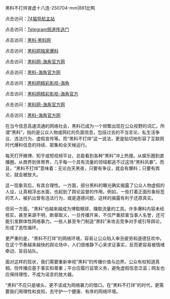 黑料不打烊肾虚十八连-250704-mm|881比鸭

点击访问：<a href="https://74mao.com/">74猫导航主站</a>

点击访问：<a href="https://74mao.com/">Telegram频道传送门</a>

点击访问：<a href="https://heiliaolvzlu3.pages.dev">黑料·黑料网</a>

点击访问：<a href="https://heiliaoyvnrda.pages.dev">黑料网独家爆料</a>

点击访问：<a href="https://sdbsd.pages.dev/">黑料网-海角官方网</a>

点击访问：<a href="https://gbs-3wd.pages.dev/">黑料-海角官方网</a>

点击访问：<a href="https://sdfsh.pages.dev/">黑料网精彩影视-海角</a>

点击访问：<a href="https://ert-6he.pages.dev/">黑料网精彩影视-海角官方</a>

点击访问：<a href="https://sdbsd.pages.dev/">黑料网-海角官方网</a>

点击访问：<a href="https://gbs-3wd.pages.dev/">黑料-海角官方网</a>

在当今信息高速流通的网络社会，黑料已成为一个频繁出现在公众视野的词汇。所谓“黑料”，指的是公众人物或网红的负面信息，包括过去的不当言论、私生活争议、违法行为、虚假宣传等。而“黑料不打烊”这一说法，更是贴切地形容了互联网时代爆料信息的持续、密集和全天候运行。

每天打开微博、知乎或短视频平台，总能看到各种“黑料”冲上热搜。从娱乐圈到直播圈，从商界到体育界，几乎每一个具有流量的领域都逃不过这场“黑料风暴”。而且，“黑料不打烊”意味着：无论白天黑夜，只要有争议，就会有爆料；只要有舆论，就会被放大。

这一现象背后，有其合理性。一方面，部分黑料的曝光确实揭露了公众人物虚假的人设，让真相浮出水面，也起到了舆论监督的作用。例如，一些打着正面形象标签的艺人，被扒出曾有违法行为，或是道德问题，这样的揭露有利于还原真实。

但另一方面，“黑料”也越来越成为博取眼球、赚取流量的工具。许多爆料内容未经核实，甚至来源不明、断章取义，一旦传播开来，不仅严重损害当事人名誉，还可能引发群体性网络暴力。一些人甚至专门制造“黑料”来攻击竞争对手或引导舆论，形成了恶性循环。

更严重的是，“黑料不打烊”的网络环境，容易让公众陷入审丑疲劳和道德狂欢中。在这个节奏越来越快的舆论场中，人们很难静下心来求证事实，反而更容易被情绪牵动、盲目站队。

面对这样的现状，我们需要重新审视“黑料”的传播价值与边界。公众有权知道真相，但传播应基于事实和尊重；平台应履行监管义务，避免虚假信息泛滥；网友也应保持理性，不成为谣言的放大器。

“黑料”不应只是噱头，更不该成为网络暴力的借口。在“黑料不打烊”的时代，更需要我们用理性和良知，去守护一个健康、有序的网络环境。

